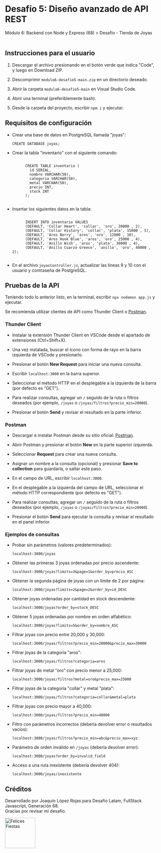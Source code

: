 <h1>Desafío 5: Diseño avanzado de API REST</h1>
<p>Módulo 6: Backend con Node y Express (68) > Desafío - Tienda de Joyas<br><br></p>

<h2>Instrucciones para el usuario</h2>
<ol>
  <li><p>Descargar el archivo presionando en el botón verde que indica "Code", y luego en Download ZIP.</p></li>
  <li><p>Descomprimir <code>modulo6-desafio5-main.zip</code> en un directorio deseado.</p></li>
  <li><p>Abrir la carpeta <code>modulo6-desafio5-main</code> en Visual Studio Code.</p></li>
  <li><p>Abrir una terminal (preferiblemente bash).</p></li>
  <li><p>Desde la carpeta del proyecto, escribir <code>npm i</code> y ejecutar.</p></li>
</ol>

<h2>Requisitos de configuración</h2>
<ul>
  <li><p>Crear una base de datos en PostgreSQL llamada "joyas":</p>
    <code>CREATE DATABASE joyas;</code>
  </li>
  <li><p>Crear la tabla "inventario" con el siguiente comando:</p>
    <code>
      CREATE TABLE inventario (
        id SERIAL, 
        nombre VARCHAR(50), 
        categoria VARCHAR(50), 
        metal VARCHAR(50), 
        precio INT, 
        stock INT
      );
    </code>
  </li>
  <li><p>Insertar los siguientes datos en la tabla:</p>
    <code>
      INSERT INTO inventario VALUES 
      (DEFAULT, 'Collar Heart', 'collar', 'oro', 20000 , 2),
      (DEFAULT, 'Collar History', 'collar', 'plata', 15000 , 5),
      (DEFAULT, 'Aros Berry', 'aros', 'oro', 12000 , 10),
      (DEFAULT, 'Aros Hook Blue', 'aros', 'oro', 25000 , 4),
      (DEFAULT, 'Anillo Wish', 'aros', 'plata', 30000 , 4),
      (DEFAULT, 'Anillo Cuarzo Greece', 'anillo', 'oro', 40000 , 2);
    </code>
  </li>
  <li><p>En el archivo <code>joyasController.js</code>, actualizar las líneas 9 y 10 con el usuario y contraseña de PostgreSQL.</p></li>
</ul>

<h2>Pruebas de la API</h2>
<p>Teniendo todo lo anterior listo, en la terminal, escribir <code>npx nodemon app.js</code> y ejecutar.</p>
<p>Se recomienda utilizar clientes de API como Thunder Client o <a href="https://www.postman.com/downloads/" target="_blank">Postman</a>.</p>

<h3>Thunder Client</h3>
<ul>
  <li><p>Instalar la extensión Thunder Client en VSCode desde el apartado de extensiones (Ctrl+Shift+X).</p></li>
  <li><p>Una vez instalada, buscar el ícono con forma de rayo en la barra izquierda de VSCode y presionarlo.</p></li>
  <li><p>Presionar el botón <b>New Request</b> para iniciar una nueva consulta.</p></li>
  <li><p>Escribir <code>localhost:3000</code> en la barra superior.</p></li>
  <li><p>Seleccionar el método HTTP en el desplegable a la izquierda de la barra (por defecto es "GET").</p></li>
  <li><p>Para realizar consultas, agregar un <code>/</code> seguido de la ruta o filtros deseados (por ejemplo, <code>/joyas</code> o <code>/joyas/filtros?precio_min=20000</code>).</p></li>
  <li><p>Presionar el botón <b>Send</b> y revisar el resultado en la parte inferior.</p></li>
</ul>

<h3>Postman</h3>
<ul>
  <li><p>Descargar e instalar Postman desde su sitio oficial: <a href="https://www.postman.com/downloads/" target="_blank">Postman</a>.</p></li>
  <li><p>Abrir Postman y presionar el botón <b>New</b> en la parte superior izquierda.</p></li>
  <li><p>Seleccionar <b>Request</b> para crear una nueva consulta.</p></li>
  <li><p>Asignar un nombre a la consulta (opcional) y presionar <b>Save to collection</b> para guardarla, o saltar este paso.</p></li>
  <li><p>En el campo de URL, escribir <code>localhost:3000</code>.</p></li>
  <li><p>En el desplegable a la izquierda del campo de URL, seleccionar el método HTTP correspondiente (por defecto es "GET").</p></li>
  <li><p>Para realizar consultas, agregar un <code>/</code> seguido de la ruta o filtros deseados (por ejemplo, <code>/joyas</code> o <code>/joyas/filtros?precio_min=20000</code>).</p></li>
  <li><p>Presionar el botón <b>Send</b> para ejecutar la consulta y revisar el resultado en el panel inferior.</p></li>
</ul>

<h3>Ejemplos de consultas</h3>
<ul>
  <li><p>Probar sin parámetros (valores predeterminados):</p>
    <code>localhost:3000/joyas</code>
  </li>
  <li><p>Obtener las primeras 3 joyas ordenadas por precio ascendente:</p>
    <code>localhost:3000/joyas?limits=3&page=1&order_by=precio_ASC</code>
  </li>
  <li><p>Obtener la segunda página de joyas con un límite de 2 por página:</p>
    <code>localhost:3000/joyas?limits=2&page=2&order_by=id_DESC</code>
  </li>
  <li><p>Obtener joyas ordenadas por cantidad en stock descendente:</p>
    <code>localhost:3000/joyas?order_by=stock_DESC</code>
  </li>
  <li><p>Obtener 5 joyas ordenadas por nombre en orden alfabético:</p>
    <code>localhost:3000/joyas?limits=5&order_by=nombre_ASC</code>
  </li>
  <li><p>Filtrar joyas con precio entre 20,000 y 30,000:</p>
    <code>localhost:3000/joyas/filtros?precio_min=20000&precio_max=30000</code>
  </li>
  <li><p>Filtrar joyas de la categoría "aros":</p>
    <code>localhost:3000/joyas/filtros?categoria=aros</code>
  </li>
  <li><p>Filtrar joyas de metal "oro" con precio menor a 25,000:</p>
    <code>localhost:3000/joyas/filtros?metal=oro&precio_max=25000</code>
  </li>
  <li><p>Filtrar joyas de la categoría "collar" y metal "plata":</p>
    <code>localhost:3000/joyas/filtros?categoria=collar&metal=plata</code>
  </li>
  <li><p>Filtrar joyas con precio mayor a 40,000:</p>
    <code>localhost:3000/joyas/filtros?precio_min=40000</code>
  </li>
  <li><p>Filtro con parámetros incorrectos (debería devolver error o resultados vacíos):</p>
    <code>localhost:3000/joyas/filtros?precio_min=abc&precio_max=xyz</code>
  </li>
  <li><p>Parámetro de orden inválido en <code>/joyas</code> (debería devolver error):</p>
    <code>localhost:3000/joyas?order_by=invalid_field</code>
  </li>
  <li><p>Acceso a una ruta inexistente (debería devolver 404):</p>
    <code>localhost:3000/joyas/inexistente</code>
  </li>
</ul>

<h2>Créditos</h2>
<p>Desarrollado por Joaquín López Rojas para Desafío Latam, FullStack Javascript, Generación 68.<br>
Gracias por revisar mi desafío.</p>
<img src="https://media.tenor.com/LcL47Hq4cFAAAAAj/felices_fiestas_2021.gif" alt="Felices Fiestas" width="100">

